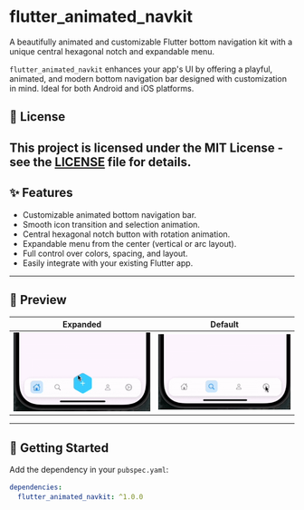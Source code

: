 # flutter_animated_navkit

A beautifully animated and customizable Flutter bottom navigation kit with a unique central hexagonal notch and expandable menu.

`flutter_animated_navkit` enhances your app's UI by offering a playful, animated, and modern bottom navigation bar designed with customization in mind. Ideal for both Android and iOS platforms.

## 📄 License

This project is licensed under the MIT License - see the [LICENSE](LICENSE) file for details.
---

## ✨ Features

- Customizable animated bottom navigation bar.
- Smooth icon transition and selection animation.
- Central hexagonal notch button with rotation animation.
- Expandable menu from the center (vertical or arc layout).
- Full control over colors, spacing, and layout.
- Easily integrate with your existing Flutter app.

---

## 📸 Preview

| Expanded | Default |
|----------|---------|
| ![Expanded Menu](https://github.com/Raj3448/flutter_animated_navkit/raw/main/flutter_animated_navkit/assets/expanded_view.gif) | ![Bottom Bar](https://github.com/Raj3448/flutter_animated_navkit/raw/main/flutter_animated_navkit/assets/animated_nav.gif) |



---

## 🚀 Getting Started

Add the dependency in your `pubspec.yaml`:

```yaml
dependencies:
  flutter_animated_navkit: ^1.0.0

